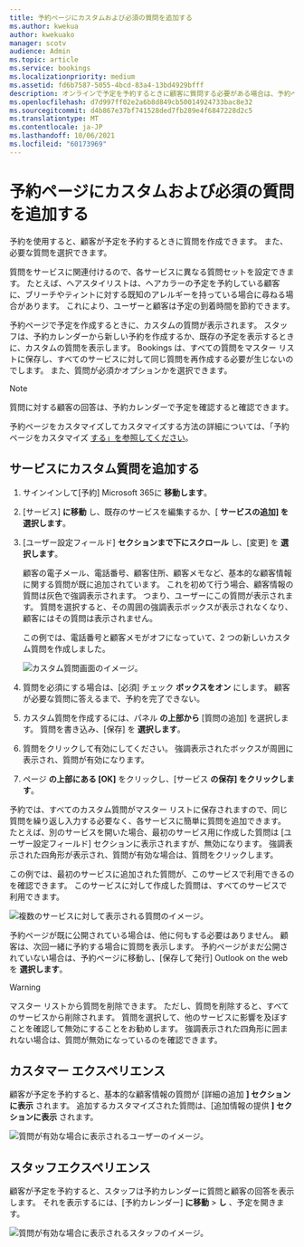 ```yaml
---
title: 予約ページにカスタムおよび必須の質問を追加する
ms.author: kwekua
author: kwekuako
manager: scotv
audience: Admin
ms.topic: article
ms.service: bookings
ms.localizationpriority: medium
ms.assetid: fd6b7587-5055-4bcd-83a4-13bd4929bfff
description: オンラインで予定を予約するときに顧客に質問する必要がある場合は、予約ページにカスタムの質問と必要な質問を追加できます。
ms.openlocfilehash: d7d997ff02e2a6b8d849cb50014924733bac8e32
ms.sourcegitcommit: d4b867e37bf741528ded7fb289e4f6847228d2c5
ms.translationtype: MT
ms.contentlocale: ja-JP
ms.lasthandoff: 10/06/2021
ms.locfileid: "60173969"
---
```

# <a name="add-custom-and-required-questions-to-the-booking-page"></a>予約ページにカスタムおよび必須の質問を追加する

予約を使用すると、顧客が予定を予約するときに質問を作成できます。 また、必要な質問を選択できます。

質問をサービスに関連付けるので、各サービスに異なる質問セットを設定できます。 たとえば、ヘアスタイリストは、ヘアカラーの予定を予約している顧客に、ブリーチやティントに対する既知のアレルギーを持っている場合に尋ねる場合があります。 これにより、ユーザーと顧客は予定の到着時間を節約できます。

予約ページで予定を作成するときに、カスタムの質問が表示されます。 スタッフは、予約カレンダーから新しい予約を作成するか、既存の予定を表示するときに、カスタムの質問を表示します。 Bookings は、すべての質問をマスター リストに保存し、すべてのサービスに対して同じ質問を再作成する必要が生じないのでします。 また、質問が必須かオプションかを選択できます。

> [!NOTE]
> 質問に対する顧客の回答は、予約カレンダーで予定を確認すると確認できます。

予約ページをカスタマイズしてカスタマイズする方法の詳細については、「予約ページをカスタマイズ [する」を参照してください](customize-booking-page.md)。

## <a name="add-custom-questions-to-your-services"></a>サービスにカスタム質問を追加する

1. サインインして[予約] Microsoft 365に **移動します**。

1. [サービス] **に移動** し、既存のサービスを編集するか、[ **サービスの追加] を選択します**。

1. [ユーザー設定フィールド] **セクションまで下にスクロール** し、[変更] を **選択します**。

   顧客の電子メール、電話番号、顧客住所、顧客メモなど、基本的な顧客情報に関する質問が既に追加されています。 これを初めて行う場合、顧客情報の質問は灰色で強調表示されます。 つまり、ユーザーにこの質問が表示されます。 質問を選択すると、その周囲の強調表示ボックスが表示されなくなり、顧客にはその質問は表示されません。

   この例では、電話番号と顧客メモがオフになっていて、2 つの新しいカスタム質問を作成しました。

   ![カスタム質問画面のイメージ。](../media/bookings-questions-custom-fields.png)

1. 質問を必須にする場合は、[必須] チェック **ボックスをオン** にします。 顧客が必要な質問に答えるまで、予約を完了できない。

1. カスタム質問を作成するには、パネル **の上部から** [質問の追加] を選択します。 質問を書き込み、[保存] を **選択します**。

1. 質問をクリックして有効にしてください。 強調表示されたボックスが周囲に表示され、質問が有効になります。

1. ページ **の上部にある [OK]** をクリックし、[サービス **の保存] をクリックします**。

予約では、すべてのカスタム質問がマスター リストに保存されますので、同じ質問を繰り返し入力する必要なく、各サービスに簡単に質問を追加できます。 たとえば、別のサービスを開いた場合、最初のサービス用に作成した質問は [ユーザー設定フィールド] セクションに表示されますが、無効になります。 強調表示された四角形が表示され、質問が有効な場合は、質問をクリックします。

この例では、最初のサービスに追加された質問が、このサービスで利用できるのを確認できます。 このサービスに対して作成した質問は、すべてのサービスで利用できます。

   ![複数のサービスに対して表示される質問のイメージ。](../media/bookings-questions-services.png)

予約ページが既に公開されている場合は、他に何もする必要はありません。 顧客は、次回一緒に予約する場合に質問を表示します。 予約ページがまだ公開されていない場合は、予約ページに移動し、[保存して発行] Outlook on the webを **選択します**。

> [!WARNING]
> マスター リストから質問を削除できます。 ただし、質問を削除すると、すべてのサービスから削除されます。 質問を選択して、他のサービスに影響を及ぼすことを確認して無効にすることをお勧めします。 強調表示された四角形に囲まれない場合は、質問が無効になっているのを確認できます。

## <a name="customer-experience"></a>カスタマー エクスペリエンス

顧客が予定を予約すると、基本的な顧客情報の質問が [詳細の追加 **] セクションに表示** されます。 追加するカスタマイズされた質問は、[追加情報の提供 **] セクションに表示** されます。

![質問が有効な場合に表示されるユーザーのイメージ。](../media/bookings-questions-customer.png)

## <a name="staff-experience"></a>スタッフエクスペリエンス

顧客が予定を予約すると、スタッフは予約カレンダーに質問と顧客の回答を表示します。 それを表示するには、[予約カレンダー] **に移動** \> **し** 、予定を開きます。

![質問が有効な場合に表示されるスタッフのイメージ。](../media/bookings-questions-staff.png)
